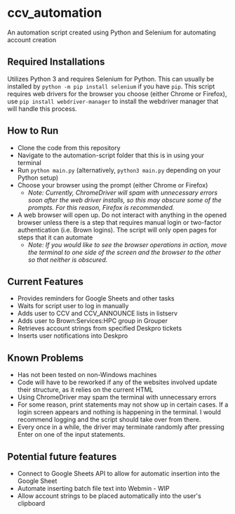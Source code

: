 # ccv_automation

An automation script created using Python and Selenium for automating account creation

## Required Installations
Utilizes Python 3 and requires Selenium for Python. This can usually be installed by `python -m pip install selenium` if you have `pip`.
This script requires web drivers for the browser you choose (either Chrome or Firefox), use `pip install webdriver-manager` to install the webdriver manager that will handle this process.

## How to Run
* Clone the code from this repository
* Navigate to the automation-script folder that this is in using your terminal
* Run `python main.py` (alternatively, `python3 main.py` depending on your Python setup)
* Choose your browser using the prompt (either Chrome or Firefox)
    * _Note: Currently, ChromeDriver will spam with unnecessary errors soon after the web driver installs, so this may obscure some of the prompts. For this reason, Firefox is recommended._
* A web browser will open up. Do not interact with anything in the opened browser unless there is a step that requires manual login or two-factor authentication (i.e. Brown logins). The script will only open pages for steps that it can automate
    * _Note: If you would like to see the browser operations in action, move the terminal to one side of the screen and the browser to the other so that neither is obscured._

## Current Features
* Provides reminders for Google Sheets and other tasks
* Waits for script user to log in manually
* Adds user to CCV and CCV_ANNOUNCE lists in listserv
* Adds user to Brown:Services:HPC group in Grouper
* Retrieves account strings from specified Deskpro tickets
* Inserts user notifications into Deskpro

## Known Problems
* Has not been tested on non-Windows machines
* Code will have to be reworked if any of the websites involved update their structure, as it relies on the current HTML
* Using ChromeDriver may spam the terminal with unnecessary errors
* For some reason, print statements may not show up in certain cases. If a login screen appears and nothing is happening in the terminal. I would recommend logging and the script should take over from there.
* Every once in a while, the driver may terminate randomly after pressing Enter on one of the input statements.

## Potential future features
* Connect to Google Sheets API to allow for automatic insertion into the Google Sheet
* Automate inserting batch file text into Webmin - WIP
* Allow account strings to be placed automatically into the user's clipboard